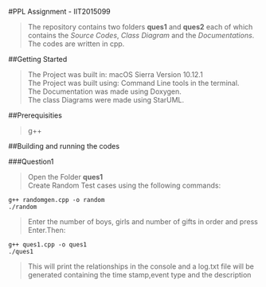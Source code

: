 #PPL Assignment - IIT2015099
>The repository contains two folders **ques1** and **ques2** each of which contains the *Source Codes*, *Class Diagram* and the *Documentations*.
>The codes are written in cpp.

##Getting Started
>The Project was built in: macOS Sierra Version 10.12.1                      
>The Project was built using: Command Line tools in the terminal.   
>The Documentation was made using Doxygen.        
>The class Diagrams were made using StarUML.

##Prerequisities
>g++

##Building and running the codes

###Question1
>Open the Folder **ques1**           
>Create Random Test cases using the following commands:
```
g++ randomgen.cpp -o random
./random
```
>Enter the number of boys, girls and number of gifts in order and press Enter.Then:     
````
g++ ques1.cpp -o ques1
./ques1
````
>This will print the relationships in the console and a log.txt file will be generated containing the time stamp,event type and the description
